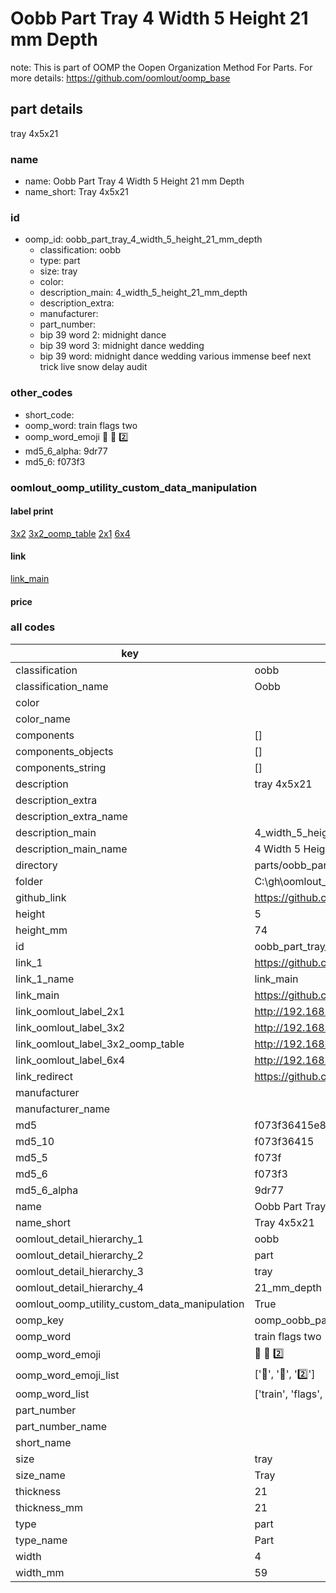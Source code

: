 # Oobb Part Tray 4 Width 5 Height 21 mm Depth  

note: This is part of OOMP the Oopen Organization Method For Parts. For more details: https://github.com/oomlout/oomp_base

##  part details
  



tray 4x5x21



### name
* name: Oobb Part Tray 4 Width 5 Height 21 mm Depth
* name_short: Tray 4x5x21 
### id
* oomp_id: oobb_part_tray_4_width_5_height_21_mm_depth
  * classification: oobb
  * type: part
  * size: tray
  * color: 
  * description_main: 4_width_5_height_21_mm_depth
  * description_extra: 
  * manufacturer: 
  * part_number: 
  * bip 39 word 2: midnight dance
  * bip 39 word 3: midnight dance wedding
  * bip 39 word: midnight dance wedding various immense beef next trick live snow delay audit

### other_codes
* short_code: 
* oomp_word: train flags two
* oomp_word_emoji :train: :flags: :two:
* md5_6_alpha: 9dr77
* md5_6: f073f3






### oomlout_oomp_utility_custom_data_manipulation
#### label print
[3x2](http://192.168.1.245:1112/?label=oomp%209dr77)
[3x2_oomp_table](http://192.168.1.108:1112/?label=oomp%209dr77)
[2x1](http://192.168.1.242:1112/?label=oomp%209dr77)
[6x4](http://192.168.1.55:1112/?label=oomp%209dr77)    

#### link

[link_main](https://github.com/oomlout/oomlout_oobb_version_4_generated_parts/tree/main/navigation_oomp/oobb/part/tray/4_width_5_height_21_mm_depth/part)                              

#### price







### all codes 
| key | value |  
| --- | --- |  
| classification | oobb |  
| classification_name | Oobb |  
| color |  |  
| color_name |  |  
| components | [] |  
| components_objects | [] |  
| components_string | [] |  
| description | tray 4x5x21 |  
| description_extra |  |  
| description_extra_name |  |  
| description_main | 4_width_5_height_21_mm_depth |  
| description_main_name | 4 Width 5 Height 21 mm Depth |  
| directory | parts/oobb_part_tray_4_width_5_height_21_mm_depth |  
| folder | C:\gh\oomlout_oobb_version_4_generated_parts\parts\oobb_part_tray_4_width_5_height_21_mm_depth |  
| github_link | https://github.com/oomlout/oomlout_oomp_part_src/tree/main/parts/oobb_part_tray_4_width_5_height_21_mm_depth |  
| height | 5 |  
| height_mm | 74 |  
| id | oobb_part_tray_4_width_5_height_21_mm_depth |  
| link_1 | https://github.com/oomlout/oomlout_oobb_version_4_generated_parts/tree/main/navigation_oomp/oobb/part/tray/4_width_5_height_21_mm_depth/part |  
| link_1_name | link_main |  
| link_main | https://github.com/oomlout/oomlout_oobb_version_4_generated_parts/tree/main/navigation_oomp/oobb/part/tray/4_width_5_height_21_mm_depth/part |  
| link_oomlout_label_2x1 | http://192.168.1.242:1112/?label=oomp%209dr77 |  
| link_oomlout_label_3x2 | http://192.168.1.245:1112/?label=oomp%209dr77 |  
| link_oomlout_label_3x2_oomp_table | http://192.168.1.108:1112/?label=oomp%209dr77 |  
| link_oomlout_label_6x4 | http://192.168.1.55:1112/?label=oomp%209dr77 |  
| link_redirect | https://github.com/oomlout/oomlout_oobb_version_4_generated_parts/tree/main/parts/oobb_tray_04_05_21 |  
| manufacturer |  |  
| manufacturer_name |  |  
| md5 | f073f36415e872a85038cf19f1cdd463 |  
| md5_10 | f073f36415 |  
| md5_5 | f073f |  
| md5_6 | f073f3 |  
| md5_6_alpha | 9dr77 |  
| name | Oobb Part Tray 4 Width 5 Height 21 mm Depth |  
| name_short | Tray 4x5x21  |  
| oomlout_detail_hierarchy_1 | oobb |  
| oomlout_detail_hierarchy_2 | part |  
| oomlout_detail_hierarchy_3 | tray |  
| oomlout_detail_hierarchy_4 | 21_mm_depth |  
| oomlout_oomp_utility_custom_data_manipulation | True |  
| oomp_key | oomp_oobb_part_tray_4_width_5_height_21_mm_depth |  
| oomp_word | train flags two |  
| oomp_word_emoji | :train: :flags: :two: |  
| oomp_word_emoji_list | [':train:', ':flags:', ':two:'] |  
| oomp_word_list | ['train', 'flags', 'two'] |  
| part_number |  |  
| part_number_name |  |  
| short_name |  |  
| size | tray |  
| size_name | Tray |  
| thickness | 21 |  
| thickness_mm | 21 |  
| type | part |  
| type_name | Part |  
| width | 4 |  
| width_mm | 59 |  

